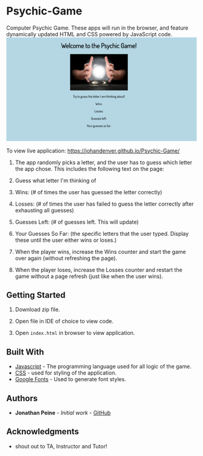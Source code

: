 # Psychic-Game

Computer Psychic Game. These apps will run in the browser, and feature dynamically updated HTML and CSS powered by JavaScript code.
<img src="assets/images/app.jpg">

To view live application: https://johandenver.github.io/Psychic-Game/


1. The app randomly picks a letter, and the user has to guess which letter the app chose. This includes the following text      on the page:

2. Guess what letter I'm thinking of

3. Wins: (# of times the user has guessed the letter correctly)

4. Losses: (# of times the user has failed to guess the letter correctly after exhausting all guesses)

5. Guesses Left: (# of guesses left. This will update)

8. Your Guesses So Far: (the specific letters that the user typed. Display these until the user either wins or loses.)

9. When the player wins, increase the Wins counter and start the game over again (without refreshing the page).

10. When the player loses, increase the Losses counter and restart the game without a page refresh (just like when the user wins).


## Getting Started

1. Download zip file.

2. Open file in IDE of choice to view code. 

3. Open `index.html` in browser to view application. 


## Built With

* [Javascript](https://developer.mozilla.org/en-US/docs/Web/JavaScript) - The programming language used for all logic of the game. 
* [CSS](https://developer.mozilla.org/en-US/docs/Web/css) - used for styling of the application. 
* [Google Fonts](https://fonts.google.com/) - Used to generate font styles. 

## Authors

* **Jonathan Peine** - *Initial work* - [GitHub](https://github.com/johandenver)

## Acknowledgments

* shout out to TA, Instructor and Tutor! 

